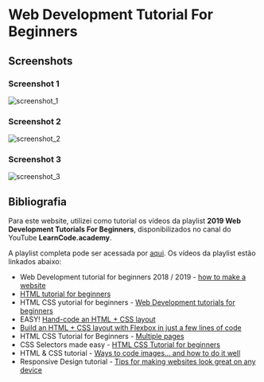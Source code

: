 # Web Development Tutorial For Beginners

## Screenshots

### Screenshot 1

![screenshot_1](https://github.com/guiemi-learning-center/tutorial-web-development-learncodeacademy/blob/master/images/screenshots/bakery_screenshot_1.png)

### Screenshot 2

![screenshot_2](https://github.com/guiemi-learning-center/tutorial-web-development-learncodeacademy/blob/master/images/screenshots/bakery_screenshot_2.png)

### Screenshot 3

![screenshot_3](https://github.com/guiemi-learning-center/tutorial-web-development-learncodeacademy/blob/master/images/screenshots/bakery_screenshot_3.png)

## Bibliografia

Para este website, utilizei como tutorial os vídeos da playlist **2019 Web Development Tutorials For Beginners**, disponibilizados no canal do YouTube **LearnCode.academy**.

A playlist completa pode ser acessada por [aqui](https://www.youtube.com/playlist?list=PLoYCgNOIyGABDU532eesybur5HPBVfC1G). Os vídeos da playlist estão linkados abaixo:

* Web Development tutorial for beginners 2018 / 2019 - [how to make a website](https://www.youtube.com/watch?v=gQojMIhELvM&list=PLoYCgNOIyGABDU532eesybur5HPBVfC1G&index=2&t=0s)
* [HTML tutorial for beginners](https://www.youtube.com/watch?v=RjHflb-QgVc&list=PLoYCgNOIyGABDU532eesybur5HPBVfC1G&index=3&t=0s)
* HTML CSS yutorial for beginners - [Web Development tutorials for beginners](https://www.youtube.com/watch?v=J35jug1uHzE&list=PLoYCgNOIyGABDU532eesybur5HPBVfC1G&index=4&t=0s)
* EASY! [Hand-code an HTML + CSS layout](https://www.youtube.com/watch?v=dMK_3lH1YPo&list=PLoYCgNOIyGABDU532eesybur5HPBVfC1G&index=5&t=3s)
* [Build an HTML + CSS layout with Flexbox in just a few lines of code](https://www.youtube.com/watch?v=aRMIdKRYg6c&list=PLoYCgNOIyGABDU532eesybur5HPBVfC1G&index=6&t=0s)
* HTML CSS Tutorial for Beginners - [Multiple pages](https://www.youtube.com/watch?v=dcCCOiQ1ZuM&list=PLoYCgNOIyGABDU532eesybur5HPBVfC1G&index=8&t=0s)
* CSS Selectors made easy - [HTML CSS Tutorial for beginners](https://www.youtube.com/watch?v=dcCCOiQ1ZuM&list=PLoYCgNOIyGABDU532eesybur5HPBVfC1G&index=8&t=0s)
* HTML & CSS tutorial - [Ways to code images… and how to do it well](https://www.youtube.com/watch?v=7cwRaTqR4k0&list=PLoYCgNOIyGABDU532eesybur5HPBVfC1G&index=9&t=0s)
* Responsive Design tutorial - [Tips for making websites look great on any device](https://www.youtube.com/watch?v=fgOO9YUFlGI&list=PLoYCgNOIyGABDU532eesybur5HPBVfC1G&index=10&t=0s)

